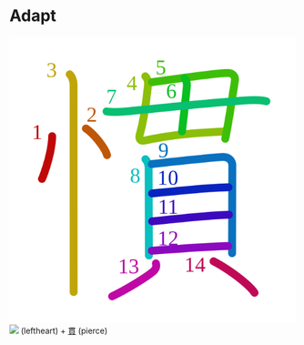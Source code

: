 # Adapt
![6163](Kanji/kanji-colorize/6163.svg)
![](http://www.kanjidamage.com/assets/radsmall/heartleft-042206e623366c5af4ceb06fc7c22311edc86e29e45f230326971c638d995d15.jpg) (leftheart) + [貫](Vocabulary/貫.md) (pierce)